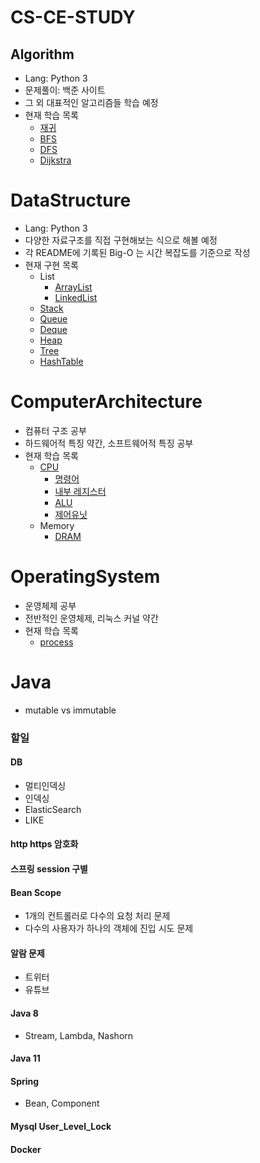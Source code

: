 # CS-CE-STUDY
## Algorithm
- Lang: Python 3
- 문제풀이: 백준 사이트
- 그 외 대표적인 알고리즘들 학습 예정
- 현재 학습 목록
    - [재귀](https://github.com/lcw3176/Algorithm-DataStructure/tree/master/algorithm/representative/recursion)
    - [BFS](https://github.com/lcw3176/Algorithm-DataStructure/tree/master/algorithm/representative/bfs)
    - [DFS](https://github.com/lcw3176/Algorithm-DataStructure/tree/master/algorithm/representative/dfs)
    - [Dijkstra](https://github.com/lcw3176/Algorithm-DataStructure/tree/master/algorithm/representative/dijkstra)
# DataStructure
- Lang: Python 3
- 다양한 자료구조를 직접 구현해보는 식으로 해볼 예정
- 각 README에 기록된 Big-O 는 시간 복잡도를 기준으로 작성
- 현재 구현 목록
    - List
        - [ArrayList](https://github.com/lcw3176/Algorithm-DataStructure/tree/master/dataStructure/ArrayList) 
        - [LinkedList](https://github.com/lcw3176/Algorithm-DataStructure/tree/master/dataStructure/LinkedList) 
    - [Stack](https://github.com/lcw3176/Algorithm-DataStructure/tree/master/dataStructure/Stack) 
    - [Queue](https://github.com/lcw3176/Algorithm-DataStructure/tree/master/dataStructure/Queue)
    - [Deque](https://github.com/lcw3176/Algorithm-DataStructure/tree/master/dataStructure/Deque)
    - [Heap](https://github.com/lcw3176/Algorithm-DataStructure/tree/master/dataStructure/Heap)
    - [Tree](https://github.com/lcw3176/Algorithm-DataStructure/tree/master/dataStructure/Tree)
    - [HashTable](https://github.com/lcw3176/CS-CE-Study/tree/master/dataStructure/HashTable)
# ComputerArchitecture
- 컴퓨터 구조 공부
- 하드웨어적 특징 약간, 소프트웨어적 특징 공부
- 현재 학습 목록
    - [CPU](https://github.com/lcw3176/Algorithm-DataStructure/tree/master/computerArchitecture/cpu)
        - [명령어](https://github.com/lcw3176/Algorithm-DataStructure/tree/master/computerArchitecture/cpu/INSTRUCTION)
        - [내부 레지스터](https://github.com/lcw3176/Algorithm-DataStructure/tree/master/computerArchitecture/cpu/REGISTER)
        - [ALU](https://github.com/lcw3176/CS-CE-Study/tree/master/computerArchitecture/cpu/ALU)
        - [제어유닛](https://github.com/lcw3176/CS-CE-Study/tree/master/computerArchitecture/cpu/CONTROL_UNIT)
    - Memory
        - [DRAM](https://github.com/lcw3176/Algorithm-DataStructure/tree/master/computerArchitecture/memory/DRAM)

# OperatingSystem
- 운영체제 공부
- 전반적인 운영체제, 리눅스 커널 약간
- 현재 학습 목록
    - [process](https://github.com/lcw3176/CS-CE-Study/tree/master/operatingSystem/process)

# Java
- mutable vs immutable

### 할일

#### DB
- 멀티인덱싱
- 인덱싱
- ElasticSearch
- LIKE
#### http https 암호화
#### 스프링 session 구별
#### Bean Scope
- 1개의 컨트롤러로 다수의 요청 처리 문제
- 다수의 사용자가 하나의 객체에 진입 시도 문제
#### 알람 문제
- 트위터
- 유튜브

#### Java 8 
- Stream, Lambda, Nashorn

#### Java 11

#### Spring
- Bean, Component

#### Mysql User_Level_Lock
#### Docker